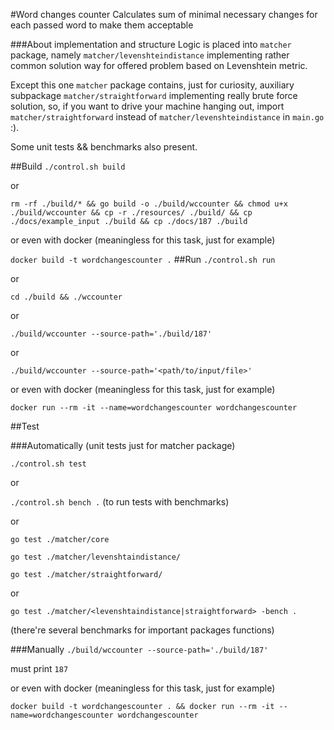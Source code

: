 #Word changes counter
Calculates sum of minimal necessary changes for each passed word to make them acceptable

###About implementation and structure
Logic is placed into `matcher` package, namely `matcher/levenshteindistance` implementing rather common solution way for offered problem based on Levenshtein metric.

Except this one `matcher` package contains, just for curiosity, auxiliary subpackage `matcher/straightforward` implementing really brute force solution, so, if you want to drive your machine hanging out, import `matcher/straightforward` instead of `matcher/levenshteindistance` in `main.go` :). 

Some unit tests && benchmarks also present.

##Build
`./control.sh build`

or

`rm -rf ./build/* && go build -o ./build/wccounter && chmod u+x ./build/wccounter && cp -r ./resources/ ./build/ && cp ./docs/example_input ./build && cp ./docs/187 ./build`

or even with docker (meaningless for this task, just for example)

`docker build -t wordchangescounter .`
##Run
`./control.sh run`

or

`cd ./build && ./wccounter`

or

`./build/wccounter --source-path='./build/187'`

or

`./build/wccounter --source-path='<path/to/input/file>'`

or even with docker (meaningless for this task, just for example)

`docker run --rm -it --name=wordchangescounter wordchangescounter`

##Test

###Automatically (unit tests just for matcher package)

`./control.sh test`

or

`./control.sh bench .` (to run tests with benchmarks)

or

`go test ./matcher/core`

`go test ./matcher/levenshtaindistance/`

`go test ./matcher/straightforward/`

or

`go test ./matcher/<levenshtaindistance|straightforward> -bench .`

(there're several benchmarks for important packages functions)

###Manually
`./build/wccounter --source-path='./build/187'`

must print `187
`

or even with docker (meaningless for this task, just for example)

`docker build -t wordchangescounter . && docker run --rm -it --name=wordchangescounter wordchangescounter`
